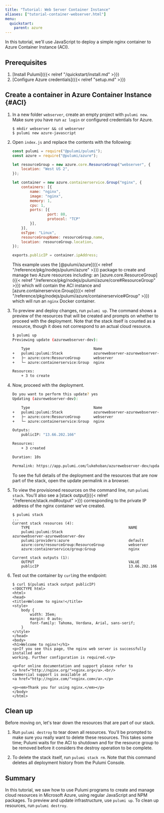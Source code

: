 ```yaml
---
title: "Tutorial: Web Server Container Instance"
aliases: ["tutorial-container-webserver.html"]
menu:
  quickstart:
    parent: azure
---
```


In this tutorial, we'll use JavaScript to deploy a simple nginx container to Azure Container Instance (ACI).

## Prerequisites

1.  [Install Pulumi]({{< relref "/quickstart/install.md" >}})
1.  [Configure Azure credentials]({{< relref "setup.md" >}})

## Create a container in Azure Container Instance {#ACI}

1.  In a new folder `webserver`, create an empty project with `pulumi new`. Make sure you have run `az login` or configured credentials for Azure.
    ```
    $ mkdir webserver && cd webserver
    $ pulumi new azure-javascript
    ```

1.  Open `index.js` and replace the contents with the following:

    ```javascript
    const pulumi = require("@pulumi/pulumi");
    const azure = require("@pulumi/azure");

    let resourceGroup = new azure.core.ResourceGroup("webserver", {
        location: "West US 2",
    });

    let container = new azure.containerservice.Group("nginx", {
        containers: [{
            name: "nginx",
            image: "nginx",
            memory: 1,
            cpu: 1,
            ports: [{
                    port: 80,
                    protocol: "TCP"
            }],
        }],
        osType: "Linux",
        resourceGroupName: resourceGroup.name,
        location: resourceGroup.location,
    });

    exports.publicIP = container.ipAddress;
    ```

    This example uses the [@pulumi/azure]({{< relref "/reference/pkg/nodejs/pulumi/azure" >}}) package to create and manage two Azure resources including: an [azure.core.ResourceGroup]({{< relref "/reference/pkg/nodejs/pulumi/azure/core#ResourceGroup" >}}) which will contain the ACI instance and [azure.containerservice.Group]({{< relref "/reference/pkg/nodejs/pulumi/azure/containerservice#Group" >}}) which will run an `nginx` Docker container.

1.  To preview and deploy changes, run `pulumi up`. The command shows a preview of the resources that will be created and prompts on whether to proceed with the deployment.  Note that the stack itself is counted as a resource, though it does not correspond to an actual cloud resource.

    ```bash
    $ pulumi up
    Previewing update (azurewebserver-dev):

        Type                             Name                               Plan
    +   pulumi:pulumi:Stack              azurewebserver-azurewebserver-dev  create
    +   ├─ azure:core:ResourceGroup      webserver                          create
    +   └─ azure:containerservice:Group  nginx                              create

    Resources:
        + 3 to create
    ```

1.  Now, proceed with the deployment. 

    ```bash
    Do you want to perform this update? yes
    Updating (azurewebserver-dev):

        Type                             Name                               Status
    +   pulumi:pulumi:Stack              azurewebserver-azurewebserver-dev  created
    +   ├─ azure:core:ResourceGroup      webserver                          created
    +   └─ azure:containerservice:Group  nginx                              created

    Outputs:
        publicIP: "13.66.202.166"

    Resources:
        + 3 created

    Duration: 10s

    Permalink: https://app.pulumi.com/lukehoban/azurewebserver-dev/updates/51
    ```

    To see the full details of the deployment and the resources that are now part of the stack, open the update permalink in a browser.

1.  To view the provisioned resources on the command line, run `pulumi stack`. You'll also see a [stack output]({{< relref "/reference/stack.md#output" >}}) corresponding to the private IP address of the nginx container we've created.  

    ```
    $ pulumi stack
    ...
    Current stack resources (4):
        TYPE                                             NAME
        pulumi:pulumi:Stack                              azurewebserver-azurewebserver-dev
        pulumi:providers:azure                           default
        azure:core/resourceGroup:ResourceGroup           webserver
        azure:containerservice/group:Group               nginx

    Current stack outputs (1):
        OUTPUT                                           VALUE
        publicIP                                         13.66.202.166
    ```

1.  Test out the container by `curl`ing the endpoint:

    ```
    $ curl $(pulumi stack output publicIP)
    <!DOCTYPE html>
    <html>
    <head>
    <title>Welcome to nginx!</title>
    <style>
        body {
            width: 35em;
            margin: 0 auto;
            font-family: Tahoma, Verdana, Arial, sans-serif;
        }
    </style>
    </head>
    <body>
    <h1>Welcome to nginx!</h1>
    <p>If you see this page, the nginx web server is successfully installed and
    working. Further configuration is required.</p>

    <p>For online documentation and support please refer to
    <a href="http://nginx.org/">nginx.org</a>.<br/>
    Commercial support is available at
    <a href="http://nginx.com/">nginx.com</a>.</p>

    <p><em>Thank you for using nginx.</em></p>
    </body>
    </html>
    ```

## Clean up

Before moving on, let's tear down the resources that are part of our stack.

1.  Run `pulumi destroy` to tear down all resources.  You'll be prompted to make sure you really want to delete these resources. This takes some time; Pulumi waits for the ACI to shutdown and for the resource group to be removed before it considers the destroy operation to be complete.

1.  To delete the stack itself, run `pulumi stack rm`. Note that this command deletes all deployment history from the Pulumi Console.

## Summary

In this tutorial, we saw how to use Pulumi programs to create and manage cloud resources in Microsoft Azure, using regular JavaScript and NPM packages. To preview and update infrastructure, use `pulumi up`. To clean up resources, run `pulumi destroy`.
